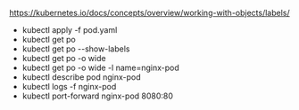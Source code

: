 https://kubernetes.io/docs/concepts/overview/working-with-objects/labels/

- kubectl apply -f pod.yaml
- kubectl get po
- kubectl get po --show-labels
- kubectl get po -o wide
- kubectl get po -o wide -l name=nginx-pod
- kubectl describe pod nginx-pod
- kubectl logs -f nginx-pod
- kubectl port-forward nginx-pod 8080:80